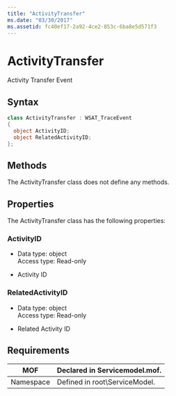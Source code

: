 ```yaml
---
title: "ActivityTransfer"
ms.date: "03/30/2017"
ms.assetid: fc40ef17-2a92-4ce2-853c-6ba8e5d571f3
---
```

# ActivityTransfer
Activity Transfer Event  
  
## Syntax  
  
```csharp
class ActivityTransfer : WSAT_TraceEvent  
{  
  object ActivityID;  
  object RelatedActivityID;  
};  
```  
  
## Methods  
 The ActivityTransfer class does not define any methods.  
  
## Properties  
 The ActivityTransfer class has the following properties:  
  
### ActivityID  
  
-   Data type: object  
    Access type: Read-only  
  
-   Activity ID  
  
### RelatedActivityID  
  
-   Data type: object  
    Access type: Read-only  
  
-   Related Activity ID  
  
## Requirements  
  
|MOF|Declared in Servicemodel.mof.|  
|---------|-----------------------------------|  
|Namespace|Defined in root\ServiceModel.|
